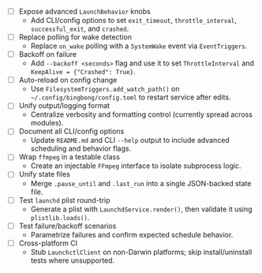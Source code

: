 - [ ] Expose advanced `LaunchBehavior` knobs
  - Add CLI/config options to set `exit_timeout`, `throttle_interval`, `successful_exit`, and `crashed`.
- [ ] Replace polling for wake detection
  - Replace `on_wake` polling with a `SystemWake` event via `EventTriggers`.
- [ ] Backoff on failure
  - Add `--backoff <seconds>` flag and use it to set `ThrottleInterval` and `KeepAlive = {"Crashed": True}`.
- [ ] Auto-reload on config change
  - Use `FilesystemTriggers.add_watch_path()` on `~/.config/bingbong/config.toml` to restart service after edits.
- [ ] Unify output/logging format
  - Centralize verbosity and formatting control (currently spread across modules).
- [ ] Document all CLI/config options
  - Update `README.md` and CLI `--help` output to include advanced scheduling and behavior flags.
- [ ] Wrap `ffmpeg` in a testable class
  - Create an injectable `FFmpeg` interface to isolate subprocess logic.
- [ ] Unify state files
  - Merge `.pause_until` and `.last_run` into a single JSON-backed state file.
- [ ] Test `launchd` plist round-trip
  - Generate a plist with `LaunchdService.render()`, then validate it using `plistlib.loads()`.
- [ ] Test failure/backoff scenarios
  - Parametrize failures and confirm expected schedule behavior.
- [ ] Cross-platform CI
  - Stub `LaunchctlClient` on non-Darwin platforms; skip install/uninstall tests where unsupported.

